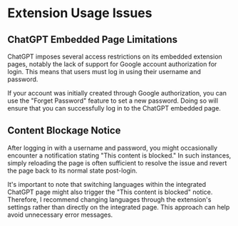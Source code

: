 # Extension Usage Issues

## ChatGPT Embedded Page Limitations

ChatGPT imposes several access restrictions on its embedded extension pages, notably the lack of support for Google account authorization for login. This means that users must log in using their username and password.

If your account was initially created through Google authorization, you can use the "Forget Password" feature to set a new password. Doing so will ensure that you can successfully log in to the ChatGPT embedded page.

## Content Blockage Notice

After logging in with a username and password, you might occasionally encounter a notification stating "This content is blocked." In such instances, simply reloading the page is often sufficient to resolve the issue and revert the page back to its normal state post-login.

It's important to note that switching languages within the integrated ChatGPT page might also trigger the "This content is blocked" notice. Therefore, I recommend changing languages through the extension's settings rather than directly on the integrated page. This approach can help avoid unnecessary error messages.
